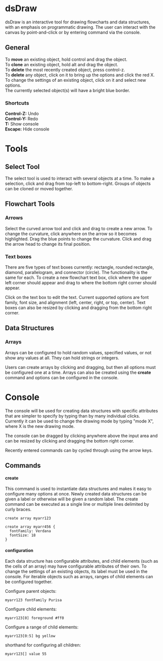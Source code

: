# dsDraw

dsDraw is an interactive tool for drawing flowcharts and data structures, with an emphasis on programmatic drawing. The user can interact with the canvas by point-and-click or by entering command via the console.

## General
To __move__ an existing object, hold control and drag the object.  
To __clone__ an existing object, hold alt and drag the object.  
To __delete__ the most recently created object, press control-z.  
To __delete__ any object, click on it to bring up the options and click the red X.   
To change the settings of an existing object, click on it
and select new options.  
The currently selected object(s) will have a bright blue border.  

### Shortcuts
__Control-Z:__ Undo   
__Control-Y:__ Redo  
__T:__ Show console   
__Escape:__ Hide console   

# Tools

## Select Tool
The select tool is used to interact with several objects at a time. To make a selection,
click and drag from top-left to bottom-right. Groups of objects can be cloned or moved together.

## Flowchart Tools

### Arrows
Select the curved arrow tool and click and drag to create a new arrow.
To change the curvature, click anywhere on the arrow so it becomes highlighted. 
Drag the blue points to change the curvature. Click and drag the arrow head 
to change its final position. 

### Text boxes
There are five types of text boxes currently: rectangle, rounded rectangle,
diamond, parallelogram, and connector (circle). 
The functionality is the same for each. To create a new
flowchart text box, click where the upper left corner should appear and drag
to where the bottom right corner should appear. 

Click on the text box to 
edit the text. Current supported options are font family, font size, and
alignment (left, center, right, or top, center). Text boxes can also be resized
by clicking and dragging from the bottom right corner.

## Data Structures

### Arrays

Arrays can be configured to hold random values, specified values, or not show any values at all.
They can hold strings or integers.  

Users can create arrays by clicking and dragging, but then all options must be configured one at a time.
Arrays can also be created using the __create__ command and options can be configured in the console.  

# Console
The console will be used for creating data structures with specific attributes
that are simpler to specify by typing than by many individual clicks. Currently
it can be used to change the drawing mode by typing "mode X", where X is the new
drawing mode.

The console can be dragged by clicking anywhere above the input area and
can be resized by clicking and dragging the bottom right corner. 

Recently entered commands can by cycled through using the arrow keys.

## Commands

#### create
This command is used to instantiate data structures and makes it easy to configure many options at once. 
Newly created data structures can be given a label or otherwise will be given a random label.
The create command can be executed as a single line or multiple lines delimited by curly braces. 

```
create array myarr123
```

```
create array myarr456 {
  fontFamily: Verdana
  fontSize: 18
}
```

#### configuration
Each data structure has configurable attributes, and child elements (such as the cells of an array) may have configurable attributes of their own. To change the settings of an existing objects, its label must be used in the console. For
iterable objects such as arrays, ranges of child elements can be configured together.

Configure parent objects:
```
myarr123 fontFamily Purisa
```
Configure child elements:
```
myarr123[0] foreground #ff0
```
Configure a range of child elements:
```
myarr123[0:5] bg yellow
```
shorthand for configuring all children:
```
myarr123[] value 55
```


